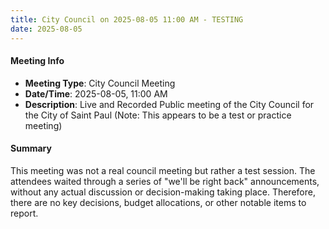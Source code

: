 ```yaml
---
title: City Council on 2025-08-05 11:00 AM - TESTING
date: 2025-08-05
---
```

#### Meeting Info
* **Meeting Type**: City Council Meeting
* **Date/Time**: 2025-08-05, 11:00 AM
* **Description**: Live and Recorded Public meeting of the City Council for the City of Saint Paul (Note: This appears to be a test or practice meeting)

#### Summary
This meeting was not a real council meeting but rather a test session. The attendees waited through a series of "we'll be right back" announcements, without any actual discussion or decision-making taking place. Therefore, there are no key decisions, budget allocations, or other notable items to report.

